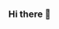 ### Hi there 👋

<!--
**xuezier/xuezier** is a ✨ _special_ ✨ repository because its `README.md` (this file) appears on your GitHub profile.

Here are some ideas to get you started:

- 🔭 I’m currently working on ...
- 🌱 I’m currently learning ...
- 👯 I’m looking to collaborate on ...
- 🤔 I’m looking for help with ...
- 💬 Ask me about ...
- 📫 How to reach me: ...
- 😄 Pronouns: ...
- ⚡ Fun fact: ...
-->
<!--
[![Xuezier github stats](https://github-readme-stats.vercel.app/api?username=xuezier&show_icons=true&title_color=fff&icon_color=79ff97&text_color=fff&bg_color=7bbfea)](https://github.com/anuraghazra/github-readme-stats)

-->
